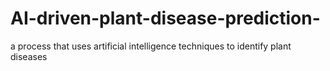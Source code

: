 # AI-driven-plant-disease-prediction-
a process that uses artificial intelligence techniques to identify plant diseases
